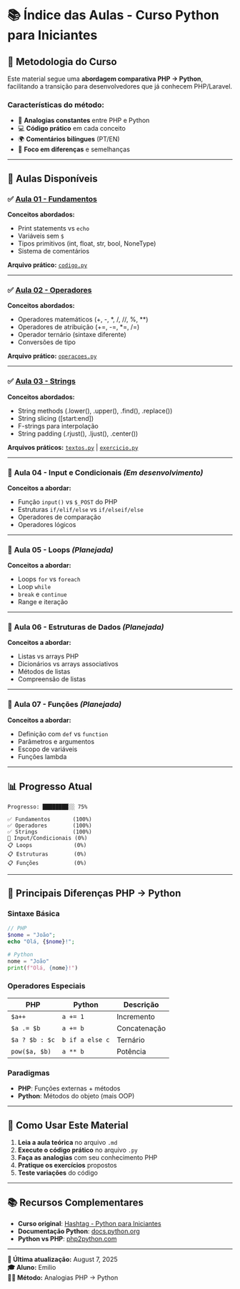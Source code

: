 # 📚 Índice das Aulas - Curso Python para Iniciantes

## 🎯 Metodologia do Curso

Este material segue uma **abordagem comparativa PHP → Python**, facilitando a transição para desenvolvedores que já conhecem PHP/Laravel.

### **Características do método:**
- 🔄 **Analogias constantes** entre PHP e Python
- 💻 **Código prático** em cada conceito
- 🌍 **Comentários bilíngues** (PT/EN)
- 🎯 **Foco em diferenças** e semelhanças

---

## 📖 Aulas Disponíveis

### ✅ **[Aula 01 - Fundamentos](aula01-fundamentos.md)**
**Conceitos abordados:**
- Print statements vs `echo`
- Variáveis sem `$`
- Tipos primitivos (int, float, str, bool, NoneType)
- Sistema de comentários

**Arquivo prático:** [`codigo.py`](../codigo.py)

---

### ✅ **[Aula 02 - Operadores](aula02-operadores.md)**
**Conceitos abordados:**
- Operadores matemáticos (+, -, *, /, //, %, **)
- Operadores de atribuição (+=, -=, *=, /=)
- Operador ternário (sintaxe diferente)
- Conversões de tipo

**Arquivo prático:** [`operacoes.py`](../operacoes.py)

---

### ✅ **[Aula 03 - Strings](aula03-strings.md)**
**Conceitos abordados:**
- String methods (.lower(), .upper(), .find(), .replace())
- String slicing ([start:end])
- F-strings para interpolação
- String padding (.rjust(), .ljust(), .center())

**Arquivos práticos:** [`textos.py`](../textos.py) | [`exercicio.py`](../exercicio.py)

---

### 🚧 **Aula 04 - Input e Condicionais** *(Em desenvolvimento)*
**Conceitos a abordar:**
- Função `input()` vs `$_POST` do PHP
- Estruturas `if/elif/else` vs `if/elseif/else`
- Operadores de comparação
- Operadores lógicos

---

### 🚧 **Aula 05 - Loops** *(Planejada)*
**Conceitos a abordar:**
- Loops `for` vs `foreach`
- Loop `while`
- `break` e `continue`
- Range e iteração

---

### 🚧 **Aula 06 - Estruturas de Dados** *(Planejada)*
**Conceitos a abordar:**
- Listas vs arrays PHP
- Dicionários vs arrays associativos
- Métodos de listas
- Compreensão de listas

---

### 🚧 **Aula 07 - Funções** *(Planejada)*
**Conceitos a abordar:**
- Definição com `def` vs `function`
- Parâmetros e argumentos
- Escopo de variáveis
- Funções lambda

---

## 📊 Progresso Atual

```
Progresso: ████████░░ 75%

✅ Fundamentos       (100%)
✅ Operadores        (100%) 
✅ Strings           (100%)
🚧 Input/Condicionais (0%)
📋 Loops             (0%)
📋 Estruturas        (0%)
📋 Funções           (0%)
```

---

## 🔑 Principais Diferenças PHP → Python

### **Sintaxe Básica**
```php
// PHP
$nome = "João";
echo "Olá, {$nome}!";
```
```python
# Python
nome = "João"
print(f"Olá, {nome}!")
```

### **Operadores Especiais**
| PHP | Python | Descrição |
|-----|--------|-----------|
| `$a++` | `a += 1` | Incremento |
| `$a .= $b` | `a += b` | Concatenação |
| `$a ? $b : $c` | `b if a else c` | Ternário |
| `pow($a, $b)` | `a ** b` | Potência |

### **Paradigmas**
- **PHP**: Funções externas + métodos
- **Python**: Métodos do objeto (mais OOP)

---

## 🎯 Como Usar Este Material

1. **Leia a aula teórica** no arquivo `.md`
2. **Execute o código prático** no arquivo `.py`
3. **Faça as analogias** com seu conhecimento PHP
4. **Pratique os exercícios** propostos
5. **Teste variações** do código

---

## 📚 Recursos Complementares

- **Curso original**: [Hashtag - Python para Iniciantes](https://www.youtube.com/watch?v=BxMtSb2w9Sk)
- **Documentação Python**: [docs.python.org](https://docs.python.org/pt-br/3/)
- **Python vs PHP**: [php2python.com](https://www.php2python.com/)

---

**📝 Última atualização:** August 7, 2025  
**🎓 Aluno:** Emilio  
**👨‍🏫 Método:** Analogias PHP → Python
